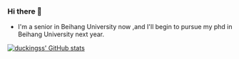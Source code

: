 ### Hi there 👋
- I'm a senior in Beihang University now ,and I'll begin to pursue my phd in Beihang University next year. 

[![duckingss' GitHub stats](https://github-readme-stats.vercel.app/api?username=duckingss)](https://github.com/anuraghazra/github-readme-stats)


<!--
**duckingss/duckingss** is a ✨ _special_ ✨ repository because its `README.md` (this file) appears on your GitHub profile.

Here are some ideas to get you started:

- 🔭 I’m currently working on ...
- 🌱 I’m currently learning ...
- 👯 I’m looking to collaborate on ...
- 🤔 I’m looking for help with ...
- 💬 Ask me about ...
- 📫 How to reach me: ...
- 😄 Pronouns: ...
- ⚡ Fun fact: ...
-->
